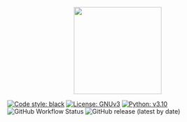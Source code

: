 <p align="center">
  <img height="200" src="https://github.com/Jose-Verdu-Diaz/Ubercoc/blob/646252902eaefe5eeaecff80160a70c822107c4c/rsc/img/ubercoc_banner.png">
</p>

[![Code style: black](https://img.shields.io/badge/code%20style-black-000000.svg)](https://github.com/psf/black)
[![License: GNUv3](https://img.shields.io/badge/License-GNUv3-yellow.svg)](https://www.gnu.org/licenses/gpl-3.0.en.html)
[![Python: v3.10](https://img.shields.io/badge/python-v3.10-blue)](https://www.python.org/)
![GitHub Workflow Status](https://img.shields.io/github/workflow/status/Jose-Verdu-Diaz/Ubercoc/build)
![GitHub release (latest by date)](https://img.shields.io/github/v/release/Jose-Verdu-Diaz/Ubercoc)
